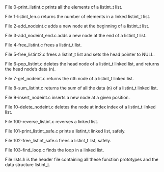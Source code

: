 File 0-print_listint.c prints all the elements of a listint_t list.

File 1-listint_len.c returns the number of elements in a linked listint_t list.

File 2-add_nodeint.c adds a new node at the beginning of a listint_t list.

File 3-add_nodeint_end.c adds a new node at the end of a listint_t list.

File 4-free_listint.c  frees a listint_t list.

File 5-free_listint2.c frees a listint_t list and sets the head pointer to NULL.

File 6-pop_listint.c deletes the head node of a listint_t linked list, and returns the head node’s data (n).

File 7-get_nodeint.c returns the nth node of a listint_t linked list.

File 8-sum_listint.c returns the sum of all the data (n) of a listint_t linked list.

File 9-insert_nodeint.c inserts a new node at a given position.

File 10-delete_nodeint.c deletes the node at index index of a listint_t linked list.

File 100-reverse_listint.c reverses a linked list.

File 101-print_listint_safe.c  prints a listint_t linked list, safely.

File 102-free_listint_safe.c frees a listint_t list, safely.

File 103-find_loop.c finds the loop in a linked list.

File lists.h is the header file containing all these function prototypes and the data structure listint_t.

